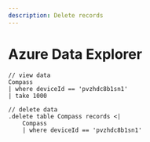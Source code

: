 ```yaml
---
description: Delete records
---
```


# Azure Data Explorer



```
// view data
Compass
| where deviceId == 'pvzhdc8b1sn1'
| take 1000

// delete data
.delete table Compass records <|
    Compass
    | where deviceId == 'pvzhdc8b1sn1'

```
